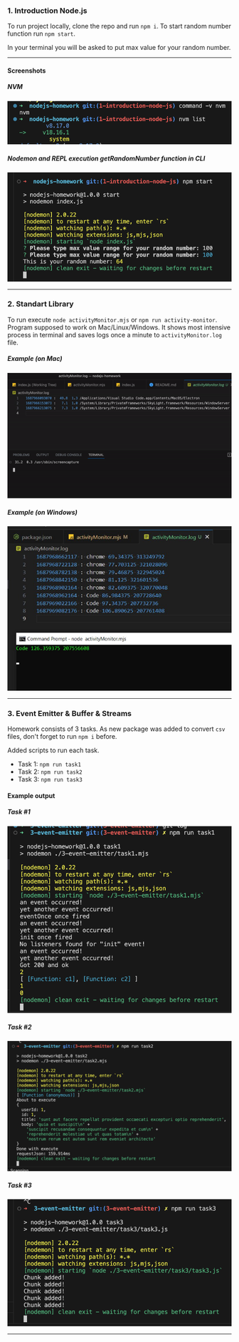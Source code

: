 ### 1. Introduction Node.js

To run project locally, clone the repo and run `npm i`.
To start random number function run `npm start`.

In your terminal you will be asked to put max value for your random number.

---

#### Screenshots

##### NVM

![nvm](./screenshots/nvm-command.png)

##### Nodemon and REPL execution getRandomNumber function in CLI

![get-random-number](./screenshots/nodemon.png)

---

### 2. Standart Library

To run execute `node activityMonitor.mjs` or `npm run activity-monitor`.
Program supposed to work on Mac/Linux/Windows. It shows most intensive process in terminal and saves logs once a minute to `activityMonitor.log` file.

##### Example (on Mac)

![activity-monitor](./screenshots/activity-monitor.gif)

##### Example (on Windows)

![windows-activity](./screenshots/win-activity.jpg)


---

### 3. Event Emitter & Buffer & Streams

Homework consists of 3 tasks. As new package was added to convert `csv` files, don't forget to run `npm i` before.

Added scripts to run each task.

- Task 1: `npm run task1`
- Task 2: `npm run task2`
- Task 3: `npm run task3`

#### Example output

##### Task #1

![task1](./screenshots/hw3/task1.png)

##### Task #2
![task2](./screenshots/hw3/task2.png)

##### Task #3
![task3](./screenshots/hw3/task3.png)

---
